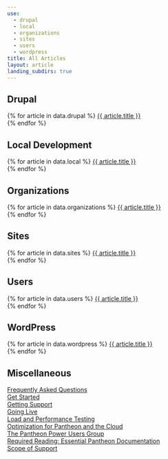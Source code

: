 ```yaml
---
use:
  - drupal
  - local
  - organizations
  - sites
  - users
  - wordpress
title: All Articles
layout: article
landing_subdirs: true
---
```


## Drupal
{% for article in data.drupal %}
<a href="{{ article.url }}">{{ article.title }}</a><br>
{% endfor %}
## Local Development
{% for article in data.local %}
<a href="{{ article.url }}">{{ article.title }}</a><br>
{% endfor %}
## Organizations
{% for article in data.organizations %}
<a href="{{ article.url }}">{{ article.title }}</a><br>
{% endfor %}
## Sites
{% for article in data.sites %}
<a href="{{ article.url }}">{{ article.title }}</a><br>
{% endfor %}
## Users
{% for article in data.users %}
<a href="{{ article.url }}">{{ article.title }}</a><br>
{% endfor %}
## WordPress
{% for article in data.wordpress %}
<a href="{{ article.url }}">{{ article.title }}</a><br>
{% endfor %}
## Miscellaneous
[Frequently Asked Questions](/docs/articles/frequently-asked-questions)<br>
[Get Started](/docs/articles/getting-started)<br>
[Getting Support](/docs/articles/getting-support)<br>
[Going Live](/docs/articles/going-live)<br>
[Load and Performance Testing](/docs/articles/load-and-performance-testing)<br>
[Optimization for Pantheon and the Cloud](/docs/articles/optimizing)<br>
[The Pantheon Power Users Group](/docs/articles/power-users)<br>
[Required Reading: Essential Pantheon Documentation](/docs/articles/required-reading-essential-pantheon-documentation)<br>
[Scope of Support](/docs/articles/scope-of-support)<br>
